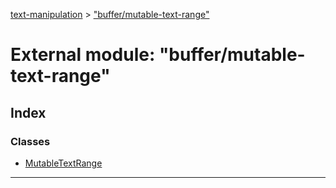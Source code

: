 [text-manipulation](../README.md) > ["buffer/mutable-text-range"](../modules/_buffer_mutable_text_range_.md)

# External module: "buffer/mutable-text-range"

## Index

### Classes

* [MutableTextRange](../classes/_buffer_mutable_text_range_.mutabletextrange.md)

---

